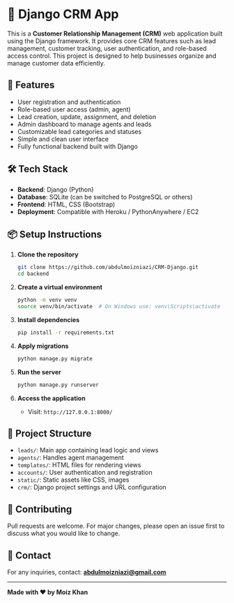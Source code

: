 # 🧠 Django CRM App

This is a **Customer Relationship Management (CRM)** web application built using the Django framework. It provides core CRM features such as lead management, customer tracking, user authentication, and role-based access control. This project is designed to help businesses organize and manage customer data efficiently.

## 🚀 Features

- User registration and authentication
- Role-based user access (admin, agent)
- Lead creation, update, assignment, and deletion
- Admin dashboard to manage agents and leads
- Customizable lead categories and statuses
- Simple and clean user interface
- Fully functional backend built with Django

## 🛠 Tech Stack

- **Backend**: Django (Python)
- **Database**: SQLite (can be switched to PostgreSQL or others)
- **Frontend**: HTML, CSS (Bootstrap)
- **Deployment**: Compatible with Heroku / PythonAnywhere / EC2

## 📦 Setup Instructions

1. **Clone the repository**
   ```bash
   git clone https://github.com/abdulmoizniazi/CRM-Django.git
   cd backend
   ```

2. **Create a virtual environment**
   ```bash
   python -m venv venv
   source venv/bin/activate  # On Windows use: venv\Scripts\activate
   ```

3. **Install dependencies**
   ```bash
   pip install -r requirements.txt
   ```

4. **Apply migrations**
   ```bash
   python manage.py migrate
   ```

5. **Run the server**
   ```bash
   python manage.py runserver
   ```

6. **Access the application**
   - Visit: `http://127.0.0.1:8000/`

## 📂 Project Structure

- `leads/`: Main app containing lead logic and views
- `agents/`: Handles agent management
- `templates/`: HTML files for rendering views
- `accounts/`: User authentication and registration
- `static/`: Static assets like CSS, images
- `crm/`: Django project settings and URL configuration

## 🙌 Contributing

Pull requests are welcome. For major changes, please open an issue first to discuss what you would like to change.

## 📧 Contact

For any inquiries, contact: **abdulmoizniazi@gmail.com**

---

**Made with ❤️ by Moiz Khan**
```
